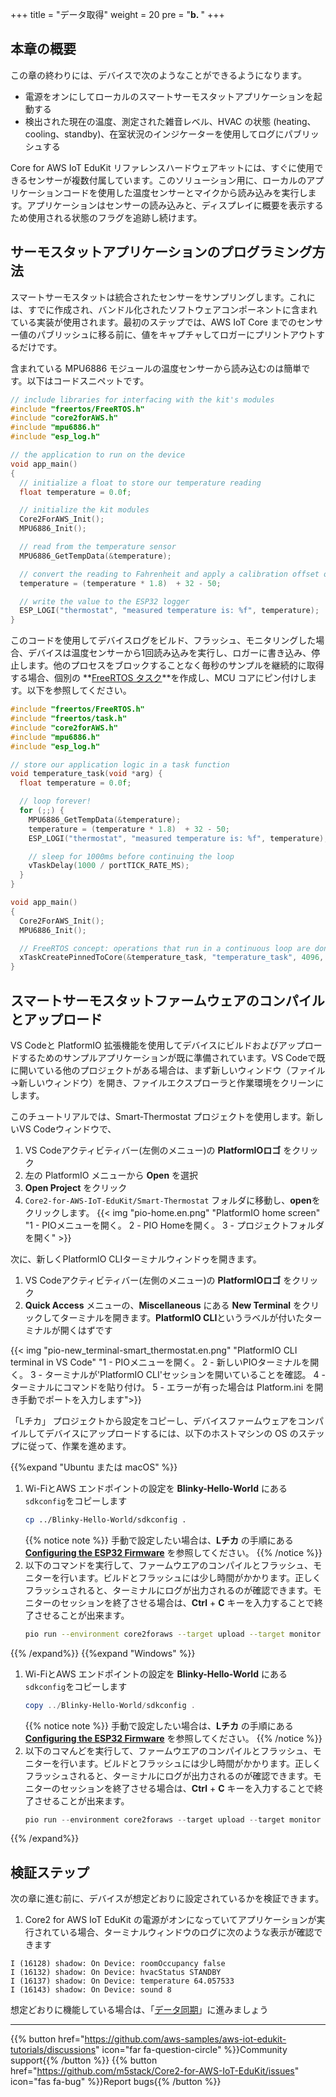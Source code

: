+++
title = "データ取得"
weight = 20
pre = "<b>b. </b>"
+++

## 本章の概要
この章の終わりには、デバイスで次のようなことができるようになります。

* 電源をオンにしてローカルのスマートサーモスタットアプリケーションを起動する
* 検出された現在の温度、測定された雑音レベル、HVAC の状態 (heating、cooling、standby)、在室状況のインジケーターを使用してログにパブリッシュする

Core for AWS IoT EduKit リファレンスハードウェアキットには、すぐに使用できるセンサーが複数付属しています。このソリューション用に、ローカルのアプリケーションコードを使用した温度センサーとマイクから読み込みを実行します。アプリケーションはセンサーの読み込みと、ディスプレイに概要を表示するため使用される状態のフラグを追跡し続けます。

## サーモスタットアプリケーションのプログラミング方法
スマートサーモスタットは統合されたセンサーをサンプリングします。これには、すでに作成され、バンドル化されたソフトウェアコンポーネントに含まれている実装が使用されます。最初のステップでは、AWS IoT Core までのセンサー値のパブリッシュに移る前に、値をキャプチャしてロガーにプリントアウトするだけです。

含まれている MPU6886 モジュールの温度センサーから読み込むのは簡単です。以下はコードスニペットです。

```c
// include libraries for interfacing with the kit's modules
#include "freertos/FreeRTOS.h"
#include "core2forAWS.h"
#include "mpu6886.h"
#include "esp_log.h"

// the application to run on the device
void app_main()
{
  // initialize a float to store our temperature reading
  float temperature = 0.0f;

  // initialize the kit modules
  Core2ForAWS_Init();
  MPU6886_Init();

  // read from the temperature sensor
  MPU6886_GetTempData(&temperature);

  // convert the reading to Fahrenheit and apply a calibration offset of -50
  temperature = (temperature * 1.8)  + 32 - 50;

  // write the value to the ESP32 logger
  ESP_LOGI("thermostat", "measured temperature is: %f", temperature);
}
```

このコードを使用してデバイスログをビルド、フラッシュ、モニタリングした場合、デバイスは温度センサーから1回読み込みを実行し、ロガーに書き込み、停止します。他のプロセスをブロックすることなく毎秒のサンプルを継続的に取得する場合、個別の **[FreeRTOS タスク](https://docs.espressif.com/projects/esp-idf/en/v4.2/esp32/api-reference/system/freertos.html#_CPPv423xTaskCreatePinnedToCore14TaskFunction_tPCKcK8uint32_tPCv11UBaseType_tPC12TaskHandle_tK10BaseType_t)**を作成し、MCU コアにピン付けします。以下を参照してください。

```c
#include "freertos/FreeRTOS.h"
#include "freertos/task.h"
#include "core2forAWS.h"
#include "mpu6886.h"
#include "esp_log.h"

// store our application logic in a task function
void temperature_task(void *arg) {
  float temperature = 0.0f;

  // loop forever!
  for (;;) {
    MPU6886_GetTempData(&temperature);
    temperature = (temperature * 1.8)  + 32 - 50;
    ESP_LOGI("thermostat", "measured temperature is: %f", temperature);

    // sleep for 1000ms before continuing the loop
    vTaskDelay(1000 / portTICK_RATE_MS);
  }
}

void app_main()
{
  Core2ForAWS_Init();
  MPU6886_Init();

  // FreeRTOS concept: operations that run in a continuous loop are done in tasks
  xTaskCreatePinnedToCore(&temperature_task, "temperature_task", 4096, NULL, 5, NULL, 1);
}
```

## スマートサーモスタットファームウェアのコンパイルとアップロード
VS Codeと PlatformIO 拡張機能を使用してデバイスにビルドおよびアップロードするためのサンプルアプリケーションが既に準備されています。VS Codeで既に開いている他のプロジェクトがある場合は、まず新しいウィンドウ（ファイル→新しいウィンドウ）を開き、ファイルエクスプローラと作業環境をクリーンにします。

このチュートリアルでは、Smart-Thermostat プロジェクトを使用します。新しいVS Codeウィンドウで、 
1. VS Codeアクティビティバー(左側のメニュー)の **PlatformIOロゴ** をクリック
2. 左の PlatformIO メニューから **Open** を選択
3. **Open Project** をクリック
4. `Core2-for-AWS-IoT-EduKit/Smart-Thermostat` フォルダに移動し、**open**をクリックします。
{{< img "pio-home.en.png" "PlatformIO home screen" "1 - PIOメニューを開く。 2 - PIO Homeを開く。 3 - プロジェクトフォルダを開く" >}}

次に、新しくPlatformIO CLIターミナルウィンドゥを開きます。
1. VS Codeアクティビティバー(左側のメニュー)の **PlatformIOロゴ** をクリック
2. **Quick Access** メニューの、**Miscellaneous** にある **New Terminal** をクリックしてターミナルを開きます。**PlatformIO CLI**というラベルが付いたターミナルが開くはずです

{{< img "pio-new_terminal-smart_thermostat.en.png" "PlatformIO CLI terminal in VS Code" "1 - PIOメニューを開く。 2 - 新しいPIOターミナルを開く。 3 - ターミナルが'PlatformIO CLI'セッションを開いていることを確認。 4 - ターミナルにコマンドを貼り付け。 5 - エラーが有った場合は Platform.ini を開き手動でポートを入力します">}}

「Lチカ」 プロジェクトから設定をコピーし、デバイスファームウェアをコンパイルしてデバイスにアップロードするには、以下のホストマシンの OS のステップに従って、作業を進めます。

{{%expand "Ubuntu または macOS" %}}
1. Wi-FiとAWS エンドポイントの設定を **Blinky-Hello-World** にある`sdkconfig`をコピーします
   ```bash
   cp ../Blinky-Hello-World/sdkconfig .
   ```
   {{% notice note %}}
   手動で設定したい場合は、**Lチカ** の手順にある **[Configuring the ESP32 Firmware](/jp/blinky-hello-world/connecting-to-aws.html#esp32-)** を参照してください。
   {{% /notice %}}
2. 以下のコマンドを実行して、ファームウエアのコンパイルとフラッシュ、モニターを行います。ビルドとフラッシュには少し時間がかかります。正しくフラッシュされると、ターミナルにログが出力されるのが確認できます。モニターのセッションを終了させる場合は、**Ctrl** + **C** キーを入力することで終了させることが出来ます。
   ```bash
   pio run --environment core2foraws --target upload --target monitor 
   ```
{{% /expand%}}
{{%expand "Windows" %}}
1. Wi-FiとAWS エンドポイントの設定を **Blinky-Hello-World** にある`sdkconfig`をコピーします
   ```PowerShell
   copy ../Blinky-Hello-World/sdkconfig .
   ```
   {{% notice note %}}
   手動で設定したい場合は、**Lチカ** の手順にある **[Configuring the ESP32 Firmware](/jp/blinky-hello-world/connecting-to-aws.html#esp32-)** を参照してください。
   {{% /notice %}}
2. 以下のコマんどを実行して、ファームウエアのコンパイルとフラッシュ、モニターを行います。ビルドとフラッシュには少し時間がかかります。正しくフラッシュされると、ターミナルにログが出力されるのが確認できます。モニターのセッションを終了させる場合は、**Ctrl** + **C** キーを入力することで終了させることが出来ます。
   ```PowerShell
   pio run --environment core2foraws --target upload --target monitor 
   ```
{{% /expand%}}

## 検証ステップ
次の章に進む前に、デバイスが想定どおりに設定されているかを検証できます。

1. Core2 for AWS IoT EduKit の電源がオンになっていてアプリケーションが実行されている場合、ターミナルウィンドウのログに次のような表示が確認できます

```
I (16128) shadow: On Device: roomOccupancy false
I (16132) shadow: On Device: hvacStatus STANDBY
I (16137) shadow: On Device: temperature 64.057533
I (16143) shadow: On Device: sound 8
```

想定どおりに機能している場合は、「[データ同期](/jp/smart-thermostat/data-sync.html)」に進みましょう

---
{{% button href="https://github.com/aws-samples/aws-iot-edukit-tutorials/discussions" icon="far fa-question-circle" %}}Community support{{% /button %}} {{% button href="https://github.com/m5stack/Core2-for-AWS-IoT-EduKit/issues" icon="fas fa-bug" %}}Report bugs{{% /button %}}